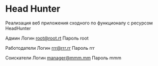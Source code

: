 # Head Hunter
Реализация веб приложения сходного по функционалу с ресурсом HeadHunter

Админ Логин root@root.rt Пароль root

Работодатели
Логин rrr@rrr.rr Пароль rrr


Соискатели
Логин manager@mmm.mm Пароль mmm
